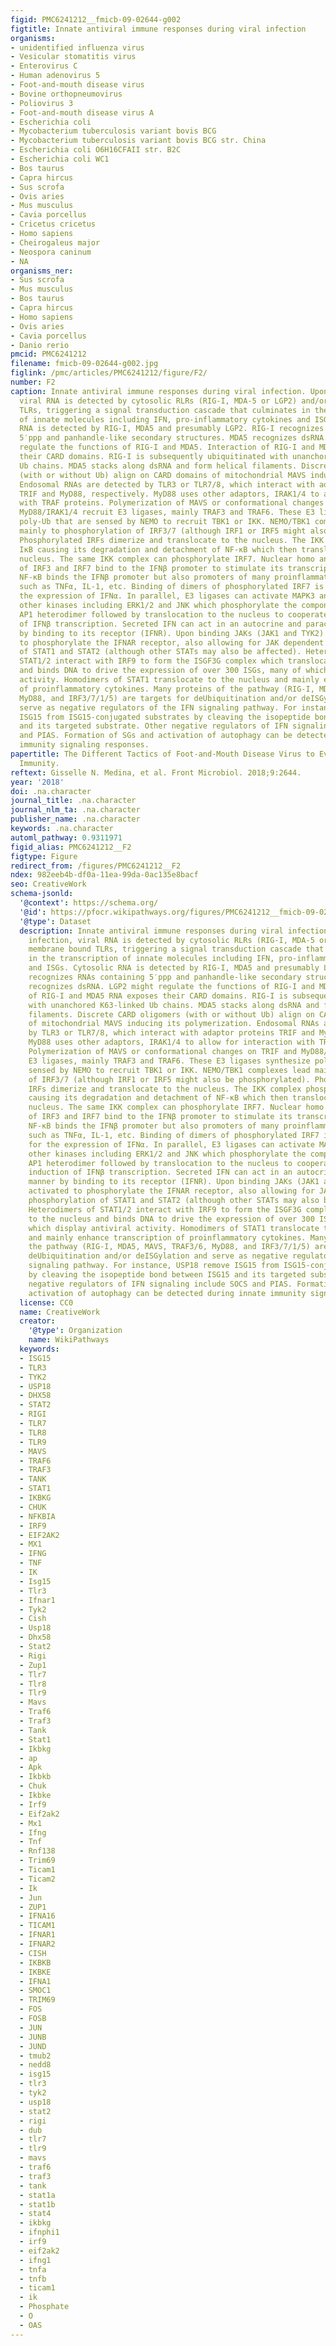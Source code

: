 ```yaml
---
figid: PMC6241212__fmicb-09-02644-g002
figtitle: Innate antiviral immune responses during viral infection
organisms:
- unidentified influenza virus
- Vesicular stomatitis virus
- Enterovirus C
- Human adenovirus 5
- Foot-and-mouth disease virus
- Bovine orthopneumovirus
- Poliovirus 3
- Foot-and-mouth disease virus A
- Escherichia coli
- Mycobacterium tuberculosis variant bovis BCG
- Mycobacterium tuberculosis variant bovis BCG str. China
- Escherichia coli O6H16CFAII str. B2C
- Escherichia coli WC1
- Bos taurus
- Capra hircus
- Sus scrofa
- Ovis aries
- Mus musculus
- Cavia porcellus
- Cricetus cricetus
- Homo sapiens
- Cheirogaleus major
- Neospora caninum
- NA
organisms_ner:
- Sus scrofa
- Mus musculus
- Bos taurus
- Capra hircus
- Homo sapiens
- Ovis aries
- Cavia porcellus
- Danio rerio
pmcid: PMC6241212
filename: fmicb-09-02644-g002.jpg
figlink: /pmc/articles/PMC6241212/figure/F2/
number: F2
caption: Innate antiviral immune responses during viral infection. Upon viral infection,
  viral RNA is detected by cytosolic RLRs (RIG-I, MDA-5 or LGP2) and/or membrane bound
  TLRs, triggering a signal transduction cascade that culminates in the transcription
  of innate molecules including IFN, pro-inflammatory cytokines and ISGs. Cytosolic
  RNA is detected by RIG-I, MDA5 and presumably LGP2. RIG-I recognizes RNAs containing
  5′ppp and panhandle-like secondary structures. MDA5 recognizes dsRNA. LGP2 might
  regulate the functions of RIG-I and MDA5. Interaction of RIG-I and MDA5 RNA exposes
  their CARD domains. RIG-I is subsequently ubiquitinated with unanchored K63-linked
  Ub chains. MDA5 stacks along dsRNA and form helical filaments. Discrete CARD oligomers
  (with or without Ub) align on CARD domains of mitochondrial MAVS inducing its polymerization.
  Endosomal RNAs are detected by TLR3 or TLR7/8, which interact with adaptor proteins
  TRIF and MyD88, respectively. MyD88 uses other adaptors, IRAK1/4 to allow for interaction
  with TRAF proteins. Polymerization of MAVS or conformational changes on TRIF and
  MyD88/IRAK1/4 recruit E3 ligases, mainly TRAF3 and TRAF6. These E3 ligases synthesize
  poly-Ub that are sensed by NEMO to recruit TBK1 or IKK. NEMO/TBK1 complexes lead
  mainly to phosphorylation of IRF3/7 (although IRF1 or IRF5 might also be phosphorylated).
  Phosphorylated IRFs dimerize and translocate to the nucleus. The IKK complex phosphorylates
  IκB causing its degradation and detachment of NF-κB which then translocates to the
  nucleus. The same IKK complex can phosphorylate IRF7. Nuclear homo and heterodimers
  of IRF3 and IRF7 bind to the IFNβ promoter to stimulate its transcription. Nuclear
  NF-κB binds the IFNβ promoter but also promoters of many proinflammatory cytokines
  such as TNFα, IL-1, etc. Binding of dimers of phosphorylated IRF7 is essential for
  the expression of IFNα. In parallel, E3 ligases can activate MAPK3 and subsequently
  other kinases including ERK1/2 and JNK which phosphorylate the components of the
  AP1 heterodimer followed by translocation to the nucleus to cooperate with the induction
  of IFNβ transcription. Secreted IFN can act in an autocrine and paracrine manner
  by binding to its receptor (IFNR). Upon binding JAKs (JAK1 and TYK2) are activated
  to phosphorylate the IFNAR receptor, also allowing for JAK dependent phosphorylation
  of STAT1 and STAT2 (although other STATs may also be affected). Heterodimers of
  STAT1/2 interact with IRF9 to form the ISGF3G complex which translocate to the nucleus
  and binds DNA to drive the expression of over 300 ISGs, many of which display antiviral
  activity. Homodimers of STAT1 translocate to the nucleus and mainly enhance transcription
  of proinflammatory cytokines. Many proteins of the pathway (RIG-I, MDA5, MAVS, TRAF3/6,
  MyD88, and IRF3/7/1/5) are targets for deUbiquitination and/or deISGylation and
  serve as negative regulators of the IFN signaling pathway. For instance, USP18 remove
  ISG15 from ISG15-conjugated substrates by cleaving the isopeptide bond between ISG15
  and its targeted substrate. Other negative regulators of IFN signaling include SOCS
  and PIAS. Formation of SGs and activation of autophagy can be detected during innate
  immunity signaling responses.
papertitle: The Different Tactics of Foot-and-Mouth Disease Virus to Evade Innate
  Immunity.
reftext: Gisselle N. Medina, et al. Front Microbiol. 2018;9:2644.
year: '2018'
doi: .na.character
journal_title: .na.character
journal_nlm_ta: .na.character
publisher_name: .na.character
keywords: .na.character
automl_pathway: 0.9311971
figid_alias: PMC6241212__F2
figtype: Figure
redirect_from: /figures/PMC6241212__F2
ndex: 982eeb4b-df0a-11ea-99da-0ac135e8bacf
seo: CreativeWork
schema-jsonld:
  '@context': https://schema.org/
  '@id': https://pfocr.wikipathways.org/figures/PMC6241212__fmicb-09-02644-g002.html
  '@type': Dataset
  description: Innate antiviral immune responses during viral infection. Upon viral
    infection, viral RNA is detected by cytosolic RLRs (RIG-I, MDA-5 or LGP2) and/or
    membrane bound TLRs, triggering a signal transduction cascade that culminates
    in the transcription of innate molecules including IFN, pro-inflammatory cytokines
    and ISGs. Cytosolic RNA is detected by RIG-I, MDA5 and presumably LGP2. RIG-I
    recognizes RNAs containing 5′ppp and panhandle-like secondary structures. MDA5
    recognizes dsRNA. LGP2 might regulate the functions of RIG-I and MDA5. Interaction
    of RIG-I and MDA5 RNA exposes their CARD domains. RIG-I is subsequently ubiquitinated
    with unanchored K63-linked Ub chains. MDA5 stacks along dsRNA and form helical
    filaments. Discrete CARD oligomers (with or without Ub) align on CARD domains
    of mitochondrial MAVS inducing its polymerization. Endosomal RNAs are detected
    by TLR3 or TLR7/8, which interact with adaptor proteins TRIF and MyD88, respectively.
    MyD88 uses other adaptors, IRAK1/4 to allow for interaction with TRAF proteins.
    Polymerization of MAVS or conformational changes on TRIF and MyD88/IRAK1/4 recruit
    E3 ligases, mainly TRAF3 and TRAF6. These E3 ligases synthesize poly-Ub that are
    sensed by NEMO to recruit TBK1 or IKK. NEMO/TBK1 complexes lead mainly to phosphorylation
    of IRF3/7 (although IRF1 or IRF5 might also be phosphorylated). Phosphorylated
    IRFs dimerize and translocate to the nucleus. The IKK complex phosphorylates IκB
    causing its degradation and detachment of NF-κB which then translocates to the
    nucleus. The same IKK complex can phosphorylate IRF7. Nuclear homo and heterodimers
    of IRF3 and IRF7 bind to the IFNβ promoter to stimulate its transcription. Nuclear
    NF-κB binds the IFNβ promoter but also promoters of many proinflammatory cytokines
    such as TNFα, IL-1, etc. Binding of dimers of phosphorylated IRF7 is essential
    for the expression of IFNα. In parallel, E3 ligases can activate MAPK3 and subsequently
    other kinases including ERK1/2 and JNK which phosphorylate the components of the
    AP1 heterodimer followed by translocation to the nucleus to cooperate with the
    induction of IFNβ transcription. Secreted IFN can act in an autocrine and paracrine
    manner by binding to its receptor (IFNR). Upon binding JAKs (JAK1 and TYK2) are
    activated to phosphorylate the IFNAR receptor, also allowing for JAK dependent
    phosphorylation of STAT1 and STAT2 (although other STATs may also be affected).
    Heterodimers of STAT1/2 interact with IRF9 to form the ISGF3G complex which translocate
    to the nucleus and binds DNA to drive the expression of over 300 ISGs, many of
    which display antiviral activity. Homodimers of STAT1 translocate to the nucleus
    and mainly enhance transcription of proinflammatory cytokines. Many proteins of
    the pathway (RIG-I, MDA5, MAVS, TRAF3/6, MyD88, and IRF3/7/1/5) are targets for
    deUbiquitination and/or deISGylation and serve as negative regulators of the IFN
    signaling pathway. For instance, USP18 remove ISG15 from ISG15-conjugated substrates
    by cleaving the isopeptide bond between ISG15 and its targeted substrate. Other
    negative regulators of IFN signaling include SOCS and PIAS. Formation of SGs and
    activation of autophagy can be detected during innate immunity signaling responses.
  license: CC0
  name: CreativeWork
  creator:
    '@type': Organization
    name: WikiPathways
  keywords:
  - ISG15
  - TLR3
  - TYK2
  - USP18
  - DHX58
  - STAT2
  - RIGI
  - TLR7
  - TLR8
  - TLR9
  - MAVS
  - TRAF6
  - TRAF3
  - TANK
  - STAT1
  - IKBKG
  - CHUK
  - NFKBIA
  - IRF9
  - EIF2AK2
  - MX1
  - IFNG
  - TNF
  - IK
  - Isg15
  - Tlr3
  - Ifnar1
  - Tyk2
  - Cish
  - Usp18
  - Dhx58
  - Stat2
  - Rigi
  - Zup1
  - Tlr7
  - Tlr8
  - Tlr9
  - Mavs
  - Traf6
  - Traf3
  - Tank
  - Stat1
  - Ikbkg
  - ap
  - Apk
  - Ikbkb
  - Chuk
  - Ikbke
  - Irf9
  - Eif2ak2
  - Mx1
  - Ifng
  - Tnf
  - Rnf138
  - Trim69
  - Ticam1
  - Ticam2
  - Ik
  - Jun
  - ZUP1
  - IFNA16
  - TICAM1
  - IFNAR1
  - IFNAR2
  - CISH
  - IKBKB
  - IKBKE
  - IFNA1
  - SMOC1
  - TRIM69
  - FOS
  - FOSB
  - JUN
  - JUNB
  - JUND
  - tmub2
  - nedd8
  - isg15
  - tlr3
  - tyk2
  - usp18
  - stat2
  - rigi
  - dub
  - tlr7
  - tlr9
  - mavs
  - traf6
  - traf3
  - tank
  - stat1a
  - stat1b
  - stat4
  - ikbkg
  - ifnphi1
  - irf9
  - eif2ak2
  - ifng1
  - tnfa
  - tnfb
  - ticam1
  - ik
  - Phosphate
  - O
  - OAS
---
```

